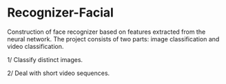 # Recognizer-Facial

Construction of  face recognizer based on features extracted from the neural network. The project  consists of two parts: 
image classification and video classification. 

1/ Classify distinct images.


2/ Deal with short video sequences.

